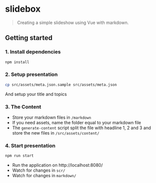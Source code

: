 # slidebox

> Creating a simple slideshow using Vue with markdown.

## Getting started

### 1. Install dependencies

```sh
npm install
```

### 2. Setup presentation

```sh
cp src/assets/meta.json.sample src/assets/meta.json
```

And setup your title and topics

### 3. The Content

- Store your markdown files in `/markdown`
- If you need assets, name the folder equal to your markdown file
- The `generate-content` script split the file with headline 1, 2 and 3
  and store the new files in `/src/assets/content/`

### 4. Start presentation

```sh
npm run start
```

- Run the application on http://localhost:8080/
- Watch for changes in `scr/`
- Watch for changes in `markdown/`
